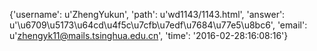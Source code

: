 {'username': u'ZhengYukun', 'path': u'wd1143/1143.html', 'answer': u'\u6709\u5173\u64cd\u4f5c\u7cfb\u7edf\u7684\u77e5\u8bc6', 'email': u'zhengyk11@mails.tsinghua.edu.cn', 'time': '2016-02-28:16:08:16'}